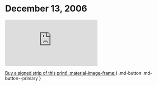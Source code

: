 # December 13, 2006

![](https://www.achewood.com/comic.php?date=12132006)

[Buy a signed strip of this print! :material-image-frame:](https://achewood-holiday-pop-up.myshopify.com/products/strip#12132006){ .md-button .md-button--primary }
